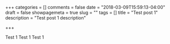 +++
categories = []
comments = false
date = "2018-03-09T15:59:13-04:00"
draft = false
showpagemeta = true
slug = ""
tags = []
title = "Test post 1"
description = "Test post 1 description"

+++

Test 1
Test 1
Test 1
